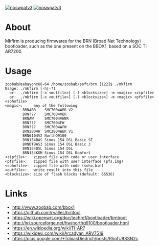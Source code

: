 [![noswpatv3](http://zoobab.wdfiles.com/local--files/start/noupcv3.jpg)](https://ffii.org/donate-now-to-save-europe-from-software-patents-says-ffii/)
[![noswpatv3](http://zoobab.wdfiles.com/local--files/start/noupcv3.jpg)](https://ffii.org/donate-now-to-save-europe-from-software-patents-says-ffii/)
# About

Mkfirm is producing firmwares for the BRN (Broad Net Technology) bootloader, such as the one present on the BBOX1, based on a SOC TI AR7200.

# Usage

```
zoobab@sabayonx86-64 /home/zoobab/soft/brn [122]$ ./mkfirm 
Usage: ./mkfirm [-h|-?]
  or:  ./mkfirm [-o <outfile>] [-l <blocksize>] -m <magic> <zipfile>
  or:  ./mkfirm [-o <outfile>] [-l <blocksize>] -m <magic> <pfsfile> <sohofile>
<magic>:     any of the following
        BRNABR    SMC7004ABR V2
        BRN???    SMC7004VBR
        BRNAW     SMC7004VWBR
        BRN???    SMC7004FW
        BRN???    SMC7004WFW
        BRN2804W  SMC2804WBR V1
        BRN6104V2 NorthQ9100
        BRN154BAS Sinus 154 DSL Basic SE
        BRNDTBAS3 Sinus 154 DSL Basic 3
        BRN154DSL Sinus 154 DSL
        BRN154KOM Sinus 154 DSL Komfort
<zipfile>:   zipped file with code or user interface
<pfsfile>:   zipped file with user interface (pfs.img)
<sohofile>:  zipped file with code (soho.bin)
<outfile>:   write result into this file
<blocksize>: size of flash blocks (default: 65536)
```

# Links

* http://www.zoobab.com/bbox1
* https://github.com/rvalles/brntool
* https://wiki.openwrt.org/doc/techref/bootloader/brnboot
* http://hri.sourceforge.net/hw/northq9100/bootloader.html
* https://en.wikipedia.org/wiki/TI-AR7
* https://wikidevi.com/wiki/Arcadyan_ARV7519
* https://plus.google.com/+TobiasDiedrich/posts/RhpfU8SSN2c
